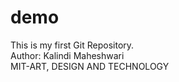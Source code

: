 # demo
This is my first Git Repository.
<br>
Author: Kalindi Maheshwari 
<br>
MIT-ART, DESIGN AND TECHNOLOGY
